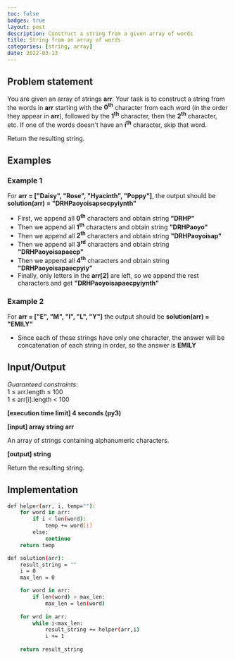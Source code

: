 ```yaml
---
toc: false
badges: true
layout: post
description: Construct a string from a given array of words
title: String from an array of words
categories: [string, array]
date: 2022-03-13
---
```


## Problem statement 

You are given an array of strings **arr**. Your task is to construct a string from the words in **arr** starting with the **0<sup>th</sup>** character from each word (in the order they appear in **arr**), followed by the **1<sup>th</sup>** character, then the **2<sup>th</sup>** character, etc. If one of the words doesn't have an **i<sup>th</sup>** character, skip that word.

Return the resulting string.


## Examples 

### Example 1 

For **arr = ["Daisy", "Rose", "Hyacinth", "Poppy"]**, the output should be **solution(arr) = "DRHPaoyoisapsecpyiynth"**

- First, we append all **0<sup>th</sup>** characters and obtain string **"DRHP"**
- Then we append all **1<sup>th</sup>** characters and obtain string **"DRHPaoyo"**
- Then we append all **2<sup>th</sup>** characters and obtain string **"DRHPaoyoisap"**
- Then we append all **3<sup>rd</sup>** characters and obtain string **"DRHPaoyoisapaecp"**
- Then we append all **4<sup>th</sup>** characters and obtain string **"DRHPaoyoisapaecpyiy"**
- Finally, only letters in the **arr[2]** are left, so we append the rest characters and get **"DRHPaoyoisapaecpyiynth"**

### Example 2

For **arr = ["E", "M", "I", "L", "Y"]** the output should be **solution(arr) = "EMILY"**       
- Since each of these strings have only one character, the answer will be concatenation of each string in order, so the answer is **EMILY**


## Input/Output

_Guaranteed constraints:_\
1 ≤ arr.length ≤ 100 \
1 ≤ arr[i].length < 100 

**[execution time limit] 4 seconds (py3)**

**[input] array string arr**

An array of strings containing alphanumeric characters.

**[output] string**

Return the resulting string.


## Implementation 

```sh
def helper(arr, i, temp=""):
    for word in arr:
        if i < len(word):
            temp += word[i]
        else:
            continue
    return temp

def solution(arr):
    result_string = ""
    i = 0
    max_len = 0

    for word in arr:
        if len(word) > max_len:
            max_len = len(word)
    
    for wrd in arr:
        while i<max_len:
            result_string += helper(arr,i)
            i += 1
    
    return result_string
```